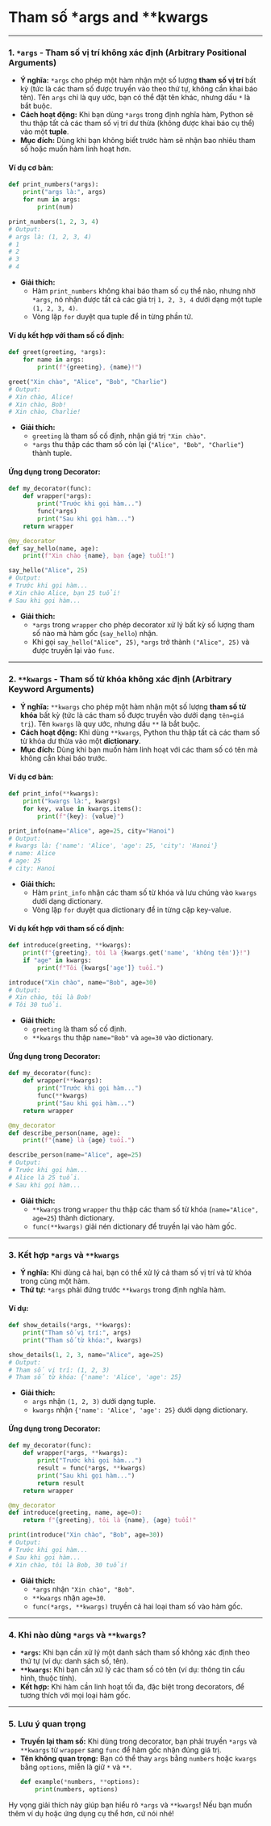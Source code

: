 # Tham số *args and **kwargs
---

### 1. `*args` - Tham số vị trí không xác định (Arbitrary Positional Arguments)
- **Ý nghĩa:** `*args` cho phép một hàm nhận một số lượng **tham số vị trí** bất kỳ (tức là các tham số được truyền vào theo thứ tự, không cần khai báo tên). Tên `args` chỉ là quy ước, bạn có thể đặt tên khác, nhưng dấu `*` là bắt buộc.
- **Cách hoạt động:** Khi bạn dùng `*args` trong định nghĩa hàm, Python sẽ thu thập tất cả các tham số vị trí dư thừa (không được khai báo cụ thể) vào một **tuple**.
- **Mục đích:** Dùng khi bạn không biết trước hàm sẽ nhận bao nhiêu tham số hoặc muốn hàm linh hoạt hơn.

#### Ví dụ cơ bản:
```python
def print_numbers(*args):
    print("args là:", args)
    for num in args:
        print(num)

print_numbers(1, 2, 3, 4)
# Output:
# args là: (1, 2, 3, 4)
# 1
# 2
# 3
# 4
```

- **Giải thích:** 
  - Hàm `print_numbers` không khai báo tham số cụ thể nào, nhưng nhờ `*args`, nó nhận được tất cả các giá trị `1, 2, 3, 4` dưới dạng một tuple `(1, 2, 3, 4)`.
  - Vòng lặp `for` duyệt qua tuple để in từng phần tử.

#### Ví dụ kết hợp với tham số cố định:
```python
def greet(greeting, *args):
    for name in args:
        print(f"{greeting}, {name}!")

greet("Xin chào", "Alice", "Bob", "Charlie")
# Output:
# Xin chào, Alice!
# Xin chào, Bob!
# Xin chào, Charlie!
```

- **Giải thích:** 
  - `greeting` là tham số cố định, nhận giá trị `"Xin chào"`.
  - `*args` thu thập các tham số còn lại (`"Alice", "Bob", "Charlie"`) thành tuple.

#### Ứng dụng trong Decorator:
```python
def my_decorator(func):
    def wrapper(*args):
        print("Trước khi gọi hàm...")
        func(*args)
        print("Sau khi gọi hàm...")
    return wrapper

@my_decorator
def say_hello(name, age):
    print(f"Xin chào {name}, bạn {age} tuổi!")

say_hello("Alice", 25)
# Output:
# Trước khi gọi hàm...
# Xin chào Alice, bạn 25 tuổi!
# Sau khi gọi hàm...
```

- **Giải thích:** 
  - `*args` trong `wrapper` cho phép decorator xử lý bất kỳ số lượng tham số nào mà hàm gốc (`say_hello`) nhận.
  - Khi gọi `say_hello("Alice", 25)`, `*args` trở thành `("Alice", 25)` và được truyền lại vào `func`.

---

### 2. `**kwargs` - Tham số từ khóa không xác định (Arbitrary Keyword Arguments)
- **Ý nghĩa:** `**kwargs` cho phép một hàm nhận một số lượng **tham số từ khóa** bất kỳ (tức là các tham số được truyền vào dưới dạng `tên=giá trị`). Tên `kwargs` là quy ước, nhưng dấu `**` là bắt buộc.
- **Cách hoạt động:** Khi dùng `**kwargs`, Python thu thập tất cả các tham số từ khóa dư thừa vào một **dictionary**.
- **Mục đích:** Dùng khi bạn muốn hàm linh hoạt với các tham số có tên mà không cần khai báo trước.

#### Ví dụ cơ bản:
```python
def print_info(**kwargs):
    print("kwargs là:", kwargs)
    for key, value in kwargs.items():
        print(f"{key}: {value}")

print_info(name="Alice", age=25, city="Hanoi")
# Output:
# kwargs là: {'name': 'Alice', 'age': 25, 'city': 'Hanoi'}
# name: Alice
# age: 25
# city: Hanoi
```

- **Giải thích:** 
  - Hàm `print_info` nhận các tham số từ khóa và lưu chúng vào `kwargs` dưới dạng dictionary.
  - Vòng lặp `for` duyệt qua dictionary để in từng cặp key-value.

#### Ví dụ kết hợp với tham số cố định:
```python
def introduce(greeting, **kwargs):
    print(f"{greeting}, tôi là {kwargs.get('name', 'không tên')}!")
    if "age" in kwargs:
        print(f"Tôi {kwargs['age']} tuổi.")

introduce("Xin chào", name="Bob", age=30)
# Output:
# Xin chào, tôi là Bob!
# Tôi 30 tuổi.
```

- **Giải thích:** 
  - `greeting` là tham số cố định.
  - `**kwargs` thu thập `name="Bob"` và `age=30` vào dictionary.

#### Ứng dụng trong Decorator:
```python
def my_decorator(func):
    def wrapper(**kwargs):
        print("Trước khi gọi hàm...")
        func(**kwargs)
        print("Sau khi gọi hàm...")
    return wrapper

@my_decorator
def describe_person(name, age):
    print(f"{name} là {age} tuổi.")

describe_person(name="Alice", age=25)
# Output:
# Trước khi gọi hàm...
# Alice là 25 tuổi.
# Sau khi gọi hàm...
```

- **Giải thích:** 
  - `**kwargs` trong `wrapper` thu thập các tham số từ khóa (`name="Alice", age=25`) thành dictionary.
  - `func(**kwargs)` giải nén dictionary để truyền lại vào hàm gốc.

---

### 3. Kết hợp `*args` và `**kwargs`
- **Ý nghĩa:** Khi dùng cả hai, bạn có thể xử lý cả tham số vị trí và từ khóa trong cùng một hàm.
- **Thứ tự:** `*args` phải đứng trước `**kwargs` trong định nghĩa hàm.

#### Ví dụ:
```python
def show_details(*args, **kwargs):
    print("Tham số vị trí:", args)
    print("Tham số từ khóa:", kwargs)

show_details(1, 2, 3, name="Alice", age=25)
# Output:
# Tham số vị trí: (1, 2, 3)
# Tham số từ khóa: {'name': 'Alice', 'age': 25}
```

- **Giải thích:** 
  - `args` nhận `(1, 2, 3)` dưới dạng tuple.
  - `kwargs` nhận `{'name': 'Alice', 'age': 25}` dưới dạng dictionary.

#### Ứng dụng trong Decorator:
```python
def my_decorator(func):
    def wrapper(*args, **kwargs):
        print("Trước khi gọi hàm...")
        result = func(*args, **kwargs)
        print("Sau khi gọi hàm...")
        return result
    return wrapper

@my_decorator
def introduce(greeting, name, age=0):
    return f"{greeting}, tôi là {name}, {age} tuổi!"

print(introduce("Xin chào", "Bob", age=30))
# Output:
# Trước khi gọi hàm...
# Sau khi gọi hàm...
# Xin chào, tôi là Bob, 30 tuổi!
```

- **Giải thích:** 
  - `*args` nhận `"Xin chào", "Bob"`.
  - `**kwargs` nhận `age=30`.
  - `func(*args, **kwargs)` truyền cả hai loại tham số vào hàm gốc.

---

### 4. Khi nào dùng `*args` và `**kwargs`?
- **`*args`:** Khi bạn cần xử lý một danh sách tham số không xác định theo thứ tự (ví dụ: danh sách số, tên).
- **`**kwargs`:** Khi bạn cần xử lý các tham số có tên (ví dụ: thông tin cấu hình, thuộc tính).
- **Kết hợp:** Khi hàm cần linh hoạt tối đa, đặc biệt trong decorators, để tương thích với mọi loại hàm gốc.

---

### 5. Lưu ý quan trọng
- **Truyền lại tham số:** Khi dùng trong decorator, bạn phải truyền `*args` và `**kwargs` từ `wrapper` sang `func` để hàm gốc nhận đúng giá trị.
- **Tên không quan trọng:** Bạn có thể thay `args` bằng `numbers` hoặc `kwargs` bằng `options`, miễn là giữ `*` và `**`.
  ```python
  def example(*numbers, **options):
      print(numbers, options)
  ```

Hy vọng giải thích này giúp bạn hiểu rõ `*args` và `**kwargs`! Nếu bạn muốn thêm ví dụ hoặc ứng dụng cụ thể hơn, cứ nói nhé!
